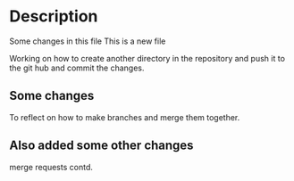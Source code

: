 # Description

Some changes in this file
This is a new file

Working on how to create another directory in the repository and
push it to the git hub and commit the changes.

## Some changes

To reflect on how to make branches and merge them together.

## Also added some other changes

merge requests contd.

